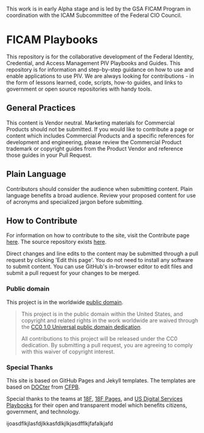 This work is in early Alpha stage and is led by the GSA FICAM Program in coordination with the ICAM Subcommittee of the Federal CIO Council.

# FICAM Playbooks
This repository is for the collaborative development of the Federal Identity, Credential, and Access Management PIV Playbooks and Guides.  This repository is for information and step-by-step guidance on how to use and enable applications to use PIV.  We are always looking for contributions - in the form of lessons learned, code, scripts, how-to guides, and links to government or open source repositories with handy tools.  

## General Practices
This content is Vendor neutral. Marketing materials for Commercial Products should not be submitted. If you would like to contribute a page or content which includes Commercial Products and a specific references for development and engineering, please review the Commercial Product trademark or copyright guides from the Product Vendor and reference those guides in your Pull Request.  

## Plain Language
Contributors should consider the audience when submitting content. Plain language benefits a broad audience. Review your proposed content for use of acronyms and specialized jargon before submitting.

## How to Contribute
For information on how to contribute to the site, visit the Contribute page [here]({{site.baseurl}}/contribute.md/). The source repository exists [here](https://github.com/GSA/piv-guides/).

Direct changes and line edits to the content may be submitted through a pull request by clicking 'Edit this page'. You do not need to install any software to submit content. You can use GitHub's in-browser editor to edit files and submit a pull request for your changes to be merged.

### Public domain

This project is in the worldwide [public domain](LICENSE.md).

> This project is in the public domain within the United States, and copyright and related rights in the work worldwide are waived through the [CC0 1.0 Universal public domain dedication](https://creativecommons.org/publicdomain/zero/1.0/).
>
> All contributions to this project will be released under the CC0 dedication. By submitting a pull request, you are agreeing to comply with this waiver of copyright interest.

### Special Thanks
This site is based on GitHub Pages and Jekyll templates. The templates are based on [DOCter](https://github.com/cfpb/docter/) from [CFPB](http://cfpb.github.io/).  

Special thanks to the teams at [18F](https://18f.gsa.gov/), [18F Pages](https://pages.18f.gov/), and [US Digital Services Playbooks](https://playbook.cio.gov/) for their open and transparent model which benefits citizens, government, and technology.

ijoasdflkjlasfdjlkkasfdlkjlkjasdfflkjfafalkjafd

